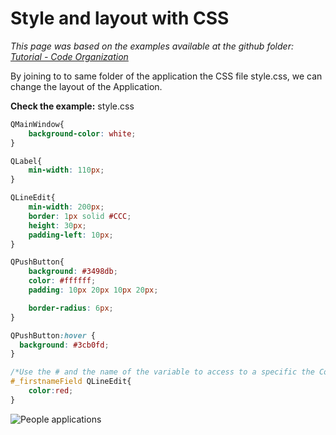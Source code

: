 # Style and layout with CSS

*This page was based on the examples available at the github folder: [Tutorial - Code Organization](https://github.com/UmSenhorQualquer/pyforms/tree/master/tutorials/3.CodeOrganization)*

By joining to to same folder of the application the CSS file style.css, we can change the layout of the Application.

**Check the example:** style.css
```css
QMainWindow{
	background-color: white;
}

QLabel{
	min-width: 110px;
}

QLineEdit{
	min-width: 200px;
	border: 1px solid #CCC;
	height: 30px;
	padding-left: 10px;
}

QPushButton{
	background: #3498db;
	color: #ffffff;
	padding: 10px 20px 10px 20px;

    border-radius: 6px;
}

QPushButton:hover {
  background: #3cb0fd;
}

/*Use the # and the name of the variable to access to a specific the Control*/
#_firstnameField QLineEdit{
	color:red;
}
```

![People applications](https://raw.githubusercontent.com/UmSenhorQualquer/pyforms/master/docs/imgs/getting-started-8.png?raw=true "Screen")
